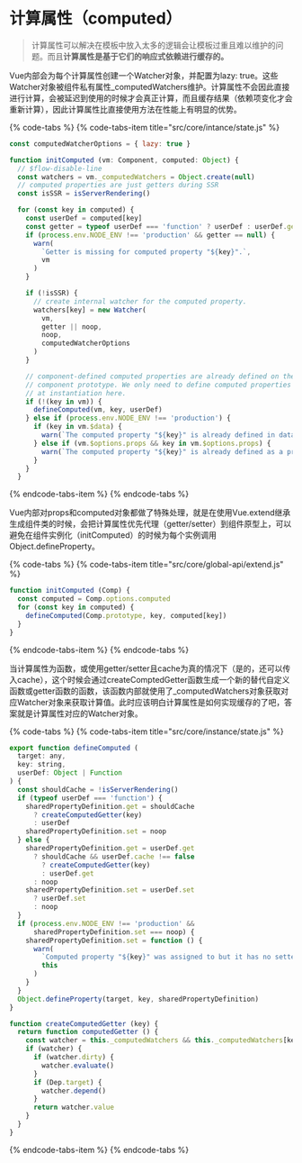 # 计算属性（computed）

> 计算属性可以解决在模板中放入太多的逻辑会让模板过重且难以维护的问题。而且**计算属性是基于它们的响应式依赖进行缓存的。**

Vue内部会为每个计算属性创建一个Watcher对象，并配置为lazy: true。这些Watcher对象被组件私有属性\_computedWatchers维护。计算属性不会因此直接进行计算，会被延迟到使用的时候才会真正计算，而且缓存结果（依赖项变化才会重新计算），因此计算属性比直接使用方法在性能上有明显的优势。

{% code-tabs %}
{% code-tabs-item title="src/core/intance/state.js" %}
```javascript
const computedWatcherOptions = { lazy: true }

function initComputed (vm: Component, computed: Object) {
  // $flow-disable-line
  const watchers = vm._computedWatchers = Object.create(null)
  // computed properties are just getters during SSR
  const isSSR = isServerRendering()

  for (const key in computed) {
    const userDef = computed[key]
    const getter = typeof userDef === 'function' ? userDef : userDef.get
    if (process.env.NODE_ENV !== 'production' && getter == null) {
      warn(
        `Getter is missing for computed property "${key}".`,
        vm
      )
    }

    if (!isSSR) {
      // create internal watcher for the computed property.
      watchers[key] = new Watcher(
        vm,
        getter || noop,
        noop,
        computedWatcherOptions
      )
    }

    // component-defined computed properties are already defined on the
    // component prototype. We only need to define computed properties defined
    // at instantiation here.
    if (!(key in vm)) {
      defineComputed(vm, key, userDef)
    } else if (process.env.NODE_ENV !== 'production') {
      if (key in vm.$data) {
        warn(`The computed property "${key}" is already defined in data.`, vm)
      } else if (vm.$options.props && key in vm.$options.props) {
        warn(`The computed property "${key}" is already defined as a prop.`, vm)
      }
    }
  }
```
{% endcode-tabs-item %}
{% endcode-tabs %}

Vue内部对props和computed对象都做了特殊处理，就是在使用Vue.extend继承生成组件类的时候，会把计算属性优先代理（getter/setter）到组件原型上，可以避免在组件实例化（initComputed）的时候为每个实例调用Object.defineProperty。

{% code-tabs %}
{% code-tabs-item title="src/core/global-api/extend.js" %}
```javascript
function initComputed (Comp) {
  const computed = Comp.options.computed
  for (const key in computed) {
    defineComputed(Comp.prototype, key, computed[key])
  }
}
```
{% endcode-tabs-item %}
{% endcode-tabs %}

当计算属性为函数，或使用getter/setter且cache为真的情况下（是的，还可以传入cache），这个时候会通过createComptedGetter函数生成一个新的替代自定义函数或getter函数的函数，该函数内部就使用了\_computedWatchers对象获取对应Watcher对象来获取计算值。此时应该明白计算属性是如何实现缓存的了吧，答案就是计算属性对应的Watcher对象。

{% code-tabs %}
{% code-tabs-item title="src/core/instance/state.js" %}
```javascript
export function defineComputed (
  target: any,
  key: string,
  userDef: Object | Function
) {
  const shouldCache = !isServerRendering()
  if (typeof userDef === 'function') {
    sharedPropertyDefinition.get = shouldCache
      ? createComputedGetter(key)
      : userDef
    sharedPropertyDefinition.set = noop
  } else {
    sharedPropertyDefinition.get = userDef.get
      ? shouldCache && userDef.cache !== false
        ? createComputedGetter(key)
        : userDef.get
      : noop
    sharedPropertyDefinition.set = userDef.set
      ? userDef.set
      : noop
  }
  if (process.env.NODE_ENV !== 'production' &&
      sharedPropertyDefinition.set === noop) {
    sharedPropertyDefinition.set = function () {
      warn(
        `Computed property "${key}" was assigned to but it has no setter.`,
        this
      )
    }
  }
  Object.defineProperty(target, key, sharedPropertyDefinition)
}

function createComputedGetter (key) {
  return function computedGetter () {
    const watcher = this._computedWatchers && this._computedWatchers[key]
    if (watcher) {
      if (watcher.dirty) {
        watcher.evaluate()
      }
      if (Dep.target) {
        watcher.depend()
      }
      return watcher.value
    }
  }
}
```
{% endcode-tabs-item %}
{% endcode-tabs %}

